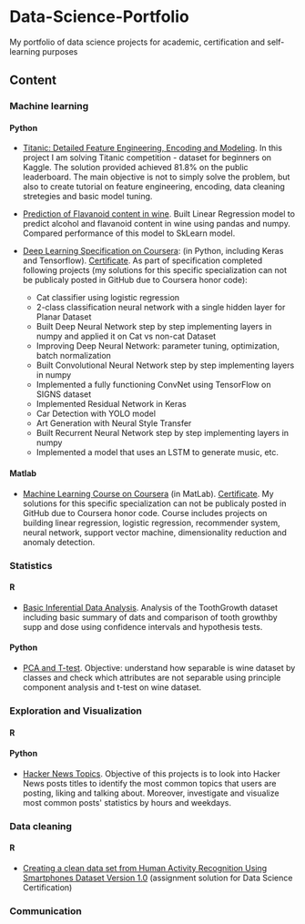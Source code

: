 # Data-Science-Portfolio
My portfolio of data science projects for academic, certification and self-learning purposes 

## Content

### Machine learning

#### Python

+ [Titanic: Detailed Feature Engineering, Encoding and Modeling](https://www.kaggle.com/volhaleusha/titanic-tutorial-encoding-feature-eng-81-8). In this project I am solving Titanic competition - dataset for beginners on Kaggle. The solution provided  achieved 81.8% on the public leaderboard. The main objective is not to simply solve the problem, but also to create tutorial on feature engineering, encoding, data cleaning stretegies and basic model tuning. 

+ [Prediction of Flavanoid content in wine](https://github.com/volhaleusha/Data-Science-Portfolio/tree/master/Machine%20Learning/Predict%20Alcohol%20Content). Built Linear Regression model to predict alcohol and flavanoid content in wine using pandas and numpy. Compared performance of this model to SkLearn model. 

+ [Deep Learning Specification on Coursera](https://www.coursera.org/specializations/deep-learning): (in Python, including Keras and Tensorflow). [Certificate](https://www.coursera.org/account/accomplishments/specialization/LDHQRBD65FV6). As part of specification completed following projects (my solutions for this specific specialization can not be publicaly posted in GitHub due to Coursera honor code):
   - Cat classifier using logistic regression
   - 2-class classification neural network with a single hidden layer for Planar Dataset
   - Built Deep Neural Network step by step implementing layers in numpy and applied it on Cat vs non-cat Dataset
   - Improving Deep Neural Network: parameter tuning, optimization, batch normalization
   - Built Convolutional Neural Network step by step implementing layers in numpy 
   - Implemented a fully functioning ConvNet using TensorFlow on SIGNS dataset
   - Implemented Residual Network in Keras
   - Car Detection with YOLO model
   - Art Generation with Neural Style Transfer
   - Built Recurrent Neural Network step by step implementing layers in numpy 
   - Implemented a model that uses an LSTM to generate music, etc. 
   
   
#### Matlab   

+ [Machine Learning Course on Coursera](https://www.coursera.org/learn/machine-learning/home/welcome) (in MatLab). [Certificate](https://www.coursera.org/account/accomplishments/certificate/CLFDDYW7B9DR). My solutions for this specific specialization can not be publicaly posted in GitHub due to Coursera honor code. Course includes projects on building linear regression, logistic regression, recommender system, neural network, support vector machine, dimensionality reduction and anomaly detection.
   
   
### Statistics

#### R

+ [Basic Inferential Data Analysis](https://github.com/volhaleusha/Data-Science-Portfolio/tree/master/Statistics/Basic%20Inferential%20Data%20Analysis). Analysis of the ToothGrowth dataset including basic summary of dats and comparison of tooth growthby supp and dose using confidence intervals and hypothesis tests.

#### Python

+ [PCA and T-test](https://github.com/volhaleusha/Data-Science-Portfolio/tree/master/Statistics/PCA%20and%20T-test%20for%20Wine%20Dataset). Objective: understand how separable is wine dataset by classes and check which attributes are not separable using principle component analysis and t-test on wine dataset. 

### Exploration and Visualization

#### R

#### Python
+ [Hacker News Topics](https://github.com/volhaleusha/Data-Science-Portfolio/tree/master/Exploration%20and%20Visualization/Hacker%20News%20Topics). Objective of this projects is to look into Hacker News posts titles to identify the most common topics that users are posting, liking and talking about. Moreover, investigate and visualize most common posts' statistics by hours and weekdays.

### Data cleaning 
 
#### R 
  + [Creating a clean data set from Human Activity Recognition Using Smartphones Dataset Version 1.0](https://github.com/volhaleusha/Data-Science-Specialization-Projects/tree/master/Getting-and-Clearning-Data-Assignment)  (assignment solution for Data Science Certification)  
  
### Communication






